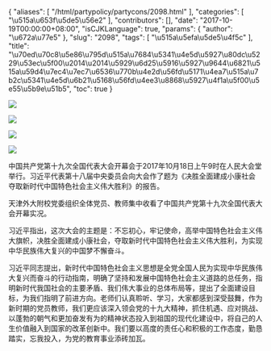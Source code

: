 {
    "aliases": [
        "/html/partypolicy/partycons/2098.html"
    ],
    "categories": [
        "\u515a\u653f\u5de5\u56e2"
    ],
    "contributors": [],
    "date": "2017-10-19T00:00:00+08:00",
    "isCJKLanguage": true,
    "params": {
        "author": "\u672a\u77e5"
    },
    "slug": "2098",
    "tags": [
        "\u515a\u5efa\u5de5\u4f5c"
    ],
    "title": "\u70ed\u70c8\u5e86\u795d\u515a\u7684\u5341\u4e5d\u5927\u80dc\u5229\u53ec\u5f00\u2014\u2014\u5929\u6d25\u5916\u5927\u9644\u6821\u515a\u59d4\u7ec4\u7ec7\u6536\u770b\u4e2d\u56fd\u5171\u4ea7\u515a\u7b2c\u5341\u4e5d\u6b21\u5168\u56fd\u4ee3\u8868\u5927\u4f1a\u5f00\u5e55\u5b9e\u51b5",
    "toc": true
}

![](https://cdn.tfls.online/mirror/full/64d061731ec960f605db70805fd3d2ac4957476e.jpg)




![](https://cdn.tfls.online/mirror/full/1c67328b36a3f770b69d25888f00eb88c1e25f84.jpg)




![](https://cdn.tfls.online/mirror/full/dbffa22297d66af38515fdc861a4ad41956e336c.jpg)




![](https://cdn.tfls.online/mirror/full/b4d1204c0c7c9b5848d4815ca6a1f4258f2ff861.jpg)




  





中国共产党第十九次全国代表大会开幕会于2017年10月18日上午9时在人民大会堂举行。习近平代表第十八届中央委员会向大会作了题为《决胜全面建成小康社会　夺取新时代中国特色社会主义伟大胜利》的报告。




天津外大附校党委组织全体党员、教师集中收看了中国共产党第十九次全国代表大会开幕实况。




习近平指出，这次大会的主题是：不忘初心，牢记使命，高举中国特色社会主义伟大旗帜，决胜全面建成小康社会，夺取新时代中国特色社会主义伟大胜利，为实现中华民族伟大复兴的中国梦不懈奋斗。




习近平同志提出，新时代中国特色社会主义思想是全党全国人民为实现中华民族伟大复兴而奋斗的行动指南，明确了坚持和发展中国特色社会主义道路的总任务，指明新时代我国社会的主要矛盾、我们伟大事业的总体布局等，提出了全面建设目标，为我们指明了前进方向。老师们认真聆听、学习，大家都感到深受鼓舞，作为新时期的党员教师，我们更应该深入领会党的十九大精神，抓住机遇、应对挑战、以蓬勃的朝气和更加奋发有为的精神状态投入到祖国的现代化建设中，将自己的人生价值融入到国家的改革创新中。我们要以高度的责任心和积极的工作态度，勤恳踏实，忘我投入，为党的教育事业添砖加瓦。




  



